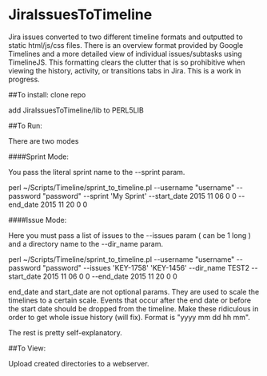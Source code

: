 # JiraIssuesToTimeline
Jira issues converted to two different timeline formats and outputted to static html/js/css files. There is an overview format provided by Google Timelines and a more detailed view of individual issues/subtasks using TimelineJS. This formatting clears the clutter that is so prohibitive when viewing the history, activity, or transitions tabs in Jira. This is a work in progress.

##To install:
clone repo

add JiraIssuesToTimeline/lib to PERL5LIB

##To Run:

There are two modes

####Sprint Mode:

You pass the literal sprint name to the --sprint param.

perl ~/Scripts/Timeline/sprint_to_timeline.pl --username "username" --password "password" --sprint 'My Sprint' --start_date 2015 11 06 0 0 --end_date 2015 11 20 0 0

####Issue Mode:

Here you must pass a list of issues to the --issues param ( can be 1 long ) and a directory name to the --dir_name param.

perl ~/Scripts/Timeline/sprint_to_timeline.pl --username "username" --password "password" --issues 'KEY-1758' 'KEY-1456' --dir_name TEST2 --start_date 2015 11 06 0 0 --end_date 2015 11 20 0 0

end_date and start_date are not optional params. They are used to scale the timelines to a certain scale. Events that occur after the end date or before the start date should be dropped from the timeline. Make these ridiculous in order to get whole issue history (will fix). Format is "yyyy mm dd hh mm".

The rest is pretty self-explanatory.

##To View:

Upload created directories to a webserver.
